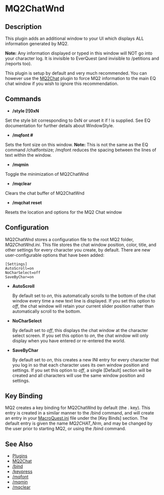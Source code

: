 # MQ2ChatWnd

## Description

This plugin adds an additional window to your UI which displays ALL information generated by MQ2.

**Note:** Any information displayed or typed in this window will NOT go into your character log. It is invisible to EverQuest \(and invisible to /petitions and /reports too\).

This plugin is setup by default and very much recommended. You can however use the [MQ2Chat](mq2chat.md) plugin to force MQ2 information to the main EQ chat window if you wish to ignore this recommendation.

## Commands

* **/style \[!\]0xN**

Set the style bit corresponding to 0xN or unset it if ! is supplied. See EQ documentation for further details about WindowStyle.

* **/mqfont \#**

Sets the font size on this window. **Note:** This is not the same as the EQ command /chatfontsize; /mqfont reduces the spacing between the lines of text within the window.

* **/mqmin**

Toggle the minimization of MQ2ChatWnd

* **/mqclear**

Clears the chat buffer of MQ2ChatWnd

* **/mqchat reset**

Resets the location and options for the MQ2 Chat window

## Configuration

MQ2ChatWnd stores a configuration file to the root MQ2 folder, _MQ2ChatWnd.ini_. This file stores the chat window position, color, title, and other settings for every character you create, by default. There are new user-configurable options that have been added:

```text
[Settings]
AutoScroll=on
NoCharSelect=off
SaveByChar=on
```

* **AutoScroll**

  By default set to _on_, this automatically scrolls to the bottom of the chat window every time a new text line is displayed. If you set this option to _off_, the chat window will retain your current slider position rather than automatically scroll to the bottom.

* **NoCharSelect**

  By default set to _off_, this displays the chat window at the character select screen. If you set this option to _on_, the chat window will only display when you have entered or re-entered the world.

* **SaveByChar**

  By default set to _on_, this creates a new INI entry for every character that you log in so that each character uses its own window position and settings. If you set this option to _off_, a single \[Default\] section will be created and all characters will use the same window position and settings.

## Key Binding

MQ2 creates a key binding for MQ2ChatWnd by default \(the . key\). This entry is created in a similar manner to the /bind command, and will create an entry in your [MacroQuest.ini](../../documentation/macroquest.ini.md) file under the \[Key Binds\] section. The default entry is given the name _MQ2CHAT\_Nrm_, and may be changed by the user prior to starting MQ2, or using the /bind command.

## See Also

* [Plugins](../../documentation/macroquest2-plugins.md)
* [MQ2Chat](mq2chat.md)
* [/bind](../../commands/slash-commands/bind.md)
* [/keypress](../../commands/slash-commands/keypress.md)
* [/mqfont](../../commands/slash-commands/mqfont.md)
* [/mqmin](../../commands/slash-commands/mqmin.md)
* [/mqclear](../../commands/slash-commands/mqclear.md)

